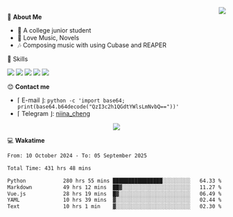 <a href="#">
    <img align="right" src="https://github-readme-stats-tau-lilac-25.vercel.app/api?username=irorange27&count_private=true&show_icons=true&theme=transparent" />
</a>

💭 **About Me**

- 🏫 A college junior student
- 🍕 Love Music, Novels
- 🎶 Composing music with using Cubase and REAPER


🚀 Skills

![](https://img.shields.io/badge/-python-3e74a2?style=for-the-badge&logo=Python&logoColor=fff
)
![](https://img.shields.io/badge/-javascript-f0db4f?style=for-the-badge&logo=JavaScript&logoColor=fff
)
![](https://img.shields.io/badge/-vue3-41b883?style=for-the-badge&logo=Vue.js&logoColor=fff
)
![](https://img.shields.io/badge/-docker-2496ed?style=for-the-badge&logo=Docker&logoColor=fff
)
![](https://img.shields.io/badge/-linux-000000?style=for-the-badge&logo=Linux&logoColor=fff&color=000
)

😊 **Contact me**

- ⌈ E-mail ⌋: `python -c 'import base64; print(base64.b64decode("QzI3c2h1QGdtYWlsLmNvbQ=="))'`
- ⌈ Telegram ⌋: [niina_cheng](https://t.me/niina_cheng)

</p>
    <p align="center">
    <img src="https://profile-counter.glitch.me/{irorange27}/count.svg" />
</p>

💻 **Wakatime**

<!--START_SECTION:waka-->

```txt
From: 10 October 2024 - To: 05 September 2025

Total Time: 431 hrs 48 mins

Python            280 hrs 55 mins ████████████████░░░░░░░░░   64.33 %
Markdown          49 hrs 12 mins  ██▓░░░░░░░░░░░░░░░░░░░░░░   11.27 %
Vue.js            28 hrs 19 mins  █▓░░░░░░░░░░░░░░░░░░░░░░░   06.49 %
YAML              10 hrs 39 mins  ▓░░░░░░░░░░░░░░░░░░░░░░░░   02.44 %
Text              10 hrs 1 min    ▓░░░░░░░░░░░░░░░░░░░░░░░░   02.30 %
```

<!--END_SECTION:waka-->
